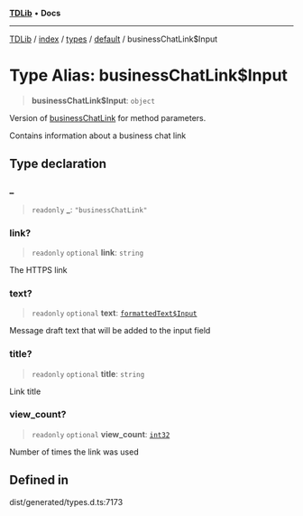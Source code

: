 [**TDLib**](../../../../../../README.md) • **Docs**

***

[TDLib](../../../../../../modules.md) / [index](../../../../../README.md) / [types](../../../README.md) / [default](../README.md) / businessChatLink$Input

# Type Alias: businessChatLink$Input

> **businessChatLink$Input**: `object`

Version of [businessChatLink](businessChatLink.md) for method parameters.

Contains information about a business chat link

## Type declaration

### \_

> `readonly` **\_**: `"businessChatLink"`

### link?

> `readonly` `optional` **link**: `string`

The HTTPS link

### text?

> `readonly` `optional` **text**: [`formattedText$Input`](formattedText$Input.md)

Message draft text that will be added to the input field

### title?

> `readonly` `optional` **title**: `string`

Link title

### view\_count?

> `readonly` `optional` **view\_count**: [`int32`](int32.md)

Number of times the link was used

## Defined in

dist/generated/types.d.ts:7173
